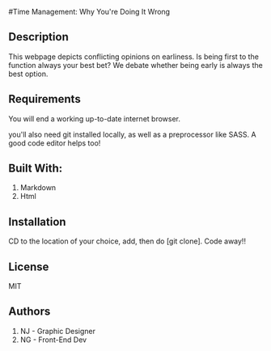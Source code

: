 #Time Management: Why You're Doing It Wrong

## Description
This webpage depicts conflicting opinions on earliness. Is being first to the function always your best bet? We debate whether being early is always the best option.  

## Requirements 
You will end a working up-to-date internet browser.

you'll also need git installed locally, as well as a preprocessor like SASS. A good code editor helps too!

## Built With:
1. Markdown
2. Html

## Installation
CD to the location of your choice, add, then do [git clone]. Code away!!

## License
MIT

## Authors
1. NJ - Graphic Designer
2. NG - Front-End Dev
